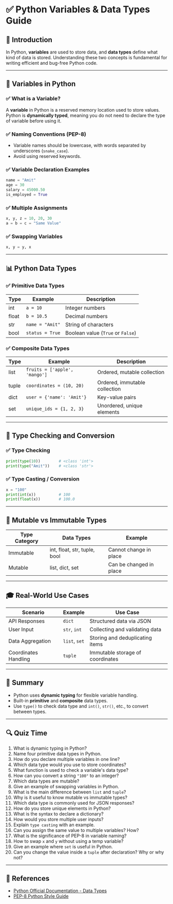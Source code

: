 
# ✅ Python Variables & Data Types Guide

## 📖 Introduction

In Python, **variables** are used to store data, and **data types** define what kind of data is stored. Understanding these two concepts is fundamental for writing efficient and bug-free Python code.

---

## 🎯 Variables in Python

### ✅ What is a Variable?

A **variable** in Python is a reserved memory location used to store values. Python is **dynamically typed**, meaning you do not need to declare the type of variable before using it.

### ✅ Naming Conventions (PEP-8)

- Variable names should be lowercase, with words separated by underscores (`snake_case`).
- Avoid using reserved keywords.

### ✅ Variable Declaration Examples

```python
name = "Amit"
age = 30
salary = 45000.50
is_employed = True
```

### ✅ Multiple Assignments

```python
x, y, z = 10, 20, 30
a = b = c = "Same Value"
```

### ✅ Swapping Variables

```python
x, y = y, x
```

---

## 📊 Python Data Types

### ✅ Primitive Data Types

| Type  | Example                  | Description                          |
|-------|--------------------------|---------------------------------------|
| int   | `a = 10`                 | Integer numbers                      |
| float | `b = 10.5`               | Decimal numbers                      |
| str   | `name = "Amit"`          | String of characters                 |
| bool  | `status = True`          | Boolean value (`True` or `False`)    |

### ✅ Composite Data Types

| Type  | Example                          | Description                          |
|-------|-----------------------------------|---------------------------------------|
| list  | `fruits = ['apple', 'mango']`   | Ordered, mutable collection          |
| tuple | `coordinates = (10, 20)`        | Ordered, immutable collection        |
| dict  | `user = {'name': 'Amit'}`       | Key-value pairs                      |
| set   | `unique_ids = {1, 2, 3}`        | Unordered, unique elements           |

---

## 🧪 Type Checking and Conversion

### ✅ Type Checking

```python
print(type(10))        # <class 'int'>
print(type("Amit"))    # <class 'str'>
```

### ✅ Type Casting / Conversion

```python
x = "100"
print(int(x))          # 100
print(float(x))        # 100.0
```

---

## 🚀 Mutable vs Immutable Types

| Type Category | Data Types                    | Example                               |
|----------------|-----------------------------|----------------------------------------|
| Immutable      | int, float, str, tuple, bool | Cannot change in place                |
| Mutable        | list, dict, set              | Can be changed in place               |

---

## 🎓 Real-World Use Cases

| Scenario              | Example                               | Use Case                            |
|------------------------|----------------------------------------|--------------------------------------|
| API Responses          | `dict`                                | Structured data via JSON             |
| User Input             | `str`, `int`                          | Collecting and validating data       |
| Data Aggregation       | `list`, `set`                         | Storing and deduplicating items      |
| Coordinates Handling   | `tuple`                                | Immutable storage of coordinates     |

---

## 🧠 Summary

- Python uses **dynamic typing** for flexible variable handling.
- Built-in **primitive** and **composite** data types.
- Use `type()` to check data type and `int()`, `str()`, etc., to convert between types.

---

## 🔍 Quiz Time

1. What is dynamic typing in Python?
2. Name four primitive data types in Python.
3. How do you declare multiple variables in one line?
4. Which data type would you use to store coordinates?
5. What function is used to check a variable's data type?
6. How can you convert a string `"100"` to an integer?
7. Which data types are mutable?
8. Give an example of swapping variables in Python.
9. What is the main difference between `list` and `tuple`?
10. Why is it useful to know mutable vs immutable types?
11. Which data type is commonly used for JSON responses?
12. How do you store unique elements in Python?
13. What is the syntax to declare a dictionary?
14. How would you store multiple user inputs?
15. Explain `type casting` with an example.
16. Can you assign the same value to multiple variables? How?
17. What is the significance of PEP-8 in variable naming?
18. How to swap `x` and `y` without using a temp variable?
19. Give an example where `set` is useful in Python.
20. Can you change the value inside a `tuple` after declaration? Why or why not?

---

## 📘 References

- [Python Official Documentation - Data Types](https://docs.python.org/3/library/stdtypes.html)
- [PEP-8 Python Style Guide](https://peps.python.org/pep-0008/)

